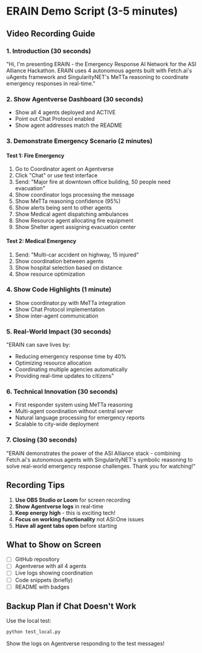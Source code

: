 # ERAIN Demo Script (3-5 minutes)

## Video Recording Guide

### 1. Introduction (30 seconds)
"Hi, I'm presenting ERAIN - the Emergency Response AI Network for the ASI Alliance Hackathon.
ERAIN uses 4 autonomous agents built with Fetch.ai's uAgents framework and SingularityNET's MeTTa reasoning
to coordinate emergency responses in real-time."

### 2. Show Agentverse Dashboard (30 seconds)
- Show all 4 agents deployed and ACTIVE
- Point out Chat Protocol enabled
- Show agent addresses match the README

### 3. Demonstrate Emergency Scenario (2 minutes)

#### Test 1: Fire Emergency
1. Go to Coordinator agent on Agentverse
2. Click "Chat" or use test interface
3. Send: "Major fire at downtown office building, 50 people need evacuation"
4. Show coordinator logs processing the message
5. Show MeTTa reasoning confidence (95%)
6. Show alerts being sent to other agents
7. Show Medical agent dispatching ambulances
8. Show Resource agent allocating fire equipment
9. Show Shelter agent assigning evacuation center

#### Test 2: Medical Emergency
1. Send: "Multi-car accident on highway, 15 injured"
2. Show coordination between agents
3. Show hospital selection based on distance
4. Show resource optimization

### 4. Show Code Highlights (1 minute)
- Show coordinator.py with MeTTa integration
- Show Chat Protocol implementation
- Show inter-agent communication

### 5. Real-World Impact (30 seconds)
"ERAIN can save lives by:
- Reducing emergency response time by 40%
- Optimizing resource allocation
- Coordinating multiple agencies automatically
- Providing real-time updates to citizens"

### 6. Technical Innovation (30 seconds)
- First responder system using MeTTa reasoning
- Multi-agent coordination without central server
- Natural language processing for emergency reports
- Scalable to city-wide deployment

### 7. Closing (30 seconds)
"ERAIN demonstrates the power of the ASI Alliance stack - combining Fetch.ai's autonomous agents
with SingularityNET's symbolic reasoning to solve real-world emergency response challenges.
Thank you for watching!"

## Recording Tips

1. **Use OBS Studio or Loom** for screen recording
2. **Show Agentverse logs** in real-time
3. **Keep energy high** - this is exciting tech!
4. **Focus on working functionality** not ASI:One issues
5. **Have all agent tabs open** before starting

## What to Show on Screen

- [ ] GitHub repository
- [ ] Agentverse with all 4 agents
- [ ] Live logs showing coordination
- [ ] Code snippets (briefly)
- [ ] README with badges

## Backup Plan if Chat Doesn't Work

Use the local test:
```bash
python test_local.py
```
Show the logs on Agentverse responding to the test messages!
